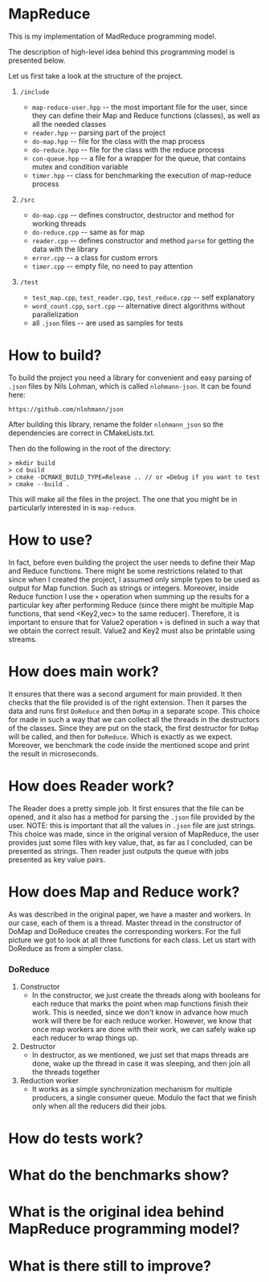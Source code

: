 # MapReduce

This is my implementation of MadReduce programming model.

The description of high-level idea behind this programming model is presented below.

Let us first take a look at the structure of the project.

1. `/include`
   - `map-reduce-user.hpp` -- the most important file for the user, since they can define their Map and Reduce functions (classes), as well as all the needed classes
   - `reader.hpp` -- parsing part of the project
   - `do-map.hpp` -- file for the class with the map process
   - `do-reduce.hpp` -- file for the class with the reduce process
   - `con-queue.hpp` -- a file for a wrapper for the queue, that contains mutex and condition variable
   - `timer.hpp` -- class for benchmarking the execution of map-reduce process

2. `/src`
   - `do-map.cpp` -- defines constructor, destructor and method for working threads
   - `do-reduce.cpp` -- same as for map
   - `reader.cpp`  -- defines constructor and method `parse` for getting the data with the library
   - `error.cpp` -- a class for custom errors
   - `timer.cpp` -- empty file, no need to pay attention
3. `/test`
   - `test_map.cpp`, `test_reader.cpp`, `test_reduce.cpp` -- self explanatory
   - `word_count.cpp`, `sort.cpp` -- alternative direct algorithms without parallelization
   - all `.json` files -- are used as samples for tests

# How to build? 

To build the project you need a library for convenient and easy parsing of `.json` files by Nils Lohman, which is called `nlohmann-json`. It can be found here: 

`https://github.com/nlohmann/json`

After building this library, rename the folder `nlohmann_json` so the dependencies are correct in CMakeLists.txt. 

Then do the following in the root of the directory:

```
> mkdir build
> cd build
> cmake -DCMAKE_BUILD_TYPE=Release .. // or =Debug if you want to test
> cmake --build . 
```

This will make all the files in the project. The one that you might be in particularly interested in is `map-reduce`.

# How to use?

In fact, before even building the project the user needs to define their Map and Reduce functions. There might be some restrictions related to that since when I created the project, I assumed only simple types to be used as output for Map function. Such as strings or integers. Moreover, inside Reduce function I use the `+` operation when summing up the results for a particular key after performing Reduce (since there might be multiple Map functions, that send <Key2,vec<Value2>> to the same reducer). Therefore, it is important to ensure that for Value2 operation `+` is defined in such a way that we obtain the correct result. Value2 and Key2 must also be printable using streams.  

# How does main work?

It ensures that there was a second argument for main provided. It then checks that the file provided is of the right extension. Then it parses the data and runs first `DoReduce` and then `DoMap` in a separate scope. This choice for made in such a way that we can collect all the threads in the destructors of the classes. Since they are put on the stack, the first destructor for `DoMap` will be called, and then for `DoReduce`. Which is exactly as we expect. Moreover, we benchmark the code inside the mentioned scope and print the result in microseconds.

# How does Reader work?

The Reader does a pretty simple job. It first ensures that the file can be opened, and it also has a method for parsing the `.json` file provided by the user. NOTE: this is important that all the values in `.json` file are just strings. This choice was made, since in the original version of MapReduce, the user provides just some files with key value, that, as far as I concluded, can be presented as strings. Then reader just outputs the queue with jobs presented as key value pairs.

# How does Map and Reduce work?

As was described in the original paper, we have a master and workers. In our case, each of them is a thread. Master thread in the constructor of DoMap and DoReduce creates the corresponding workers. For the full picture we got to look at all three functions for each class. Let us start with DoReduce as from a simpler class.

### DoReduce

1. Constructor
   - In the constructor, we just create the threads along with booleans for each reduce that marks the point when map functions finish their work. This is needed, since we don't know in advance how much work will there be for each reduce worker. However, we know that once map workers are done with their work, we can safely wake up each reducer to wrap things up.
2. Destructor
   - In destructor, as we mentioned, we just set that maps threads are done, wake up the thread in case it was sleeping, and then join all the threads together
3. Reduction worker
   - It works as a simple synchronization mechanism for multiple producers, a single consumer queue. Modulo the fact that we finish only when all the reducers did their jobs.

# How do tests work?



# What do the benchmarks show?

# What is the original idea behind MapReduce programming model?

# What is there still to improve? 
